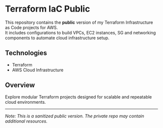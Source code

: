 # Terraform IaC Public

This repository contains the **public** version of my Terraform Infrastructure as Code projects for AWS.  
It includes configurations to build VPCs, EC2 instances, SG and networking components to automate cloud infrastructure setup.

## Technologies

- Terraform  
- AWS Cloud Infrastructure

## Overview

Explore modular Terraform projects designed for scalable and repeatable cloud environments.

---

*Note: This is a sanitized public version. The private repo may contain additional resources.*
